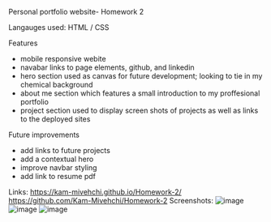 Personal portfolio website- Homework 2

Langauges used: HTML / CSS

Features
- mobile responsive webite
- navabar links to page elements, github, and linkedin
- hero section used as canvas for future development; looking to tie in my chemical background
- about me section which features a small introduction to my proffesional portfolio
- project section used to display screen shots of projects as well as links to the deployed sites


Future improvements
- add links to future projects
- add a contextual hero
- improve navbar styling
- add link to resume pdf

Links:
https://kam-mivehchi.github.io/Homework-2/
https://github.com/Kam-Mivehchi/Homework-2
Screenshots:
![image](https://user-images.githubusercontent.com/90432404/141661757-b3fc4caa-ea22-4152-9152-4236c6c3551a.png)
![image](https://user-images.githubusercontent.com/90432404/141661760-9915b3da-f83d-449a-baf4-03d37abccf48.png)
![image](https://user-images.githubusercontent.com/90432404/141661773-2e9e810e-54e0-4967-a72e-e5254ebd6462.png)
